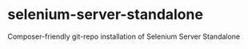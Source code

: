 selenium-server-standalone
==========================

Composer-friendly git-repo installation of Selenium Server Standalone